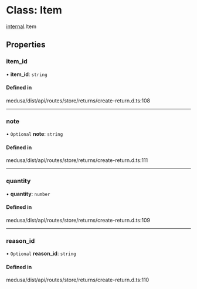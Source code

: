 # Class: Item

[internal](../modules/internal-49.md).Item

## Properties

### item\_id

• **item\_id**: `string`

#### Defined in

medusa/dist/api/routes/store/returns/create-return.d.ts:108

___

### note

• `Optional` **note**: `string`

#### Defined in

medusa/dist/api/routes/store/returns/create-return.d.ts:111

___

### quantity

• **quantity**: `number`

#### Defined in

medusa/dist/api/routes/store/returns/create-return.d.ts:109

___

### reason\_id

• `Optional` **reason\_id**: `string`

#### Defined in

medusa/dist/api/routes/store/returns/create-return.d.ts:110

